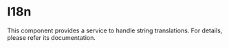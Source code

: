 I18n
====

This component provides a service to handle string translations. For details, please refer its documentation.